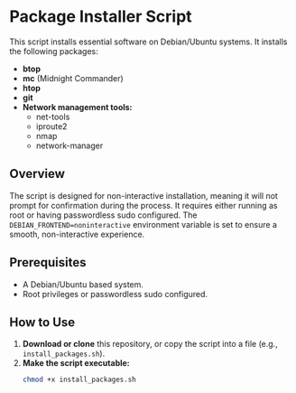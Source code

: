 # Package Installer Script

This script installs essential software on Debian/Ubuntu systems. It installs the following packages:

- **btop**
- **mc** (Midnight Commander)
- **htop**
- **git**
- **Network management tools:**
  - net-tools
  - iproute2
  - nmap
  - network-manager

## Overview

The script is designed for non-interactive installation, meaning it will not prompt for confirmation during the process. It requires either running as root or having passwordless sudo configured. The `DEBIAN_FRONTEND=noninteractive` environment variable is set to ensure a smooth, non-interactive experience.

## Prerequisites

- A Debian/Ubuntu based system.
- Root privileges or passwordless sudo configured.

## How to Use

1. **Download or clone** this repository, or copy the script into a file (e.g., `install_packages.sh`).
2. **Make the script executable:**
   ```bash
   chmod +x install_packages.sh
   ```
